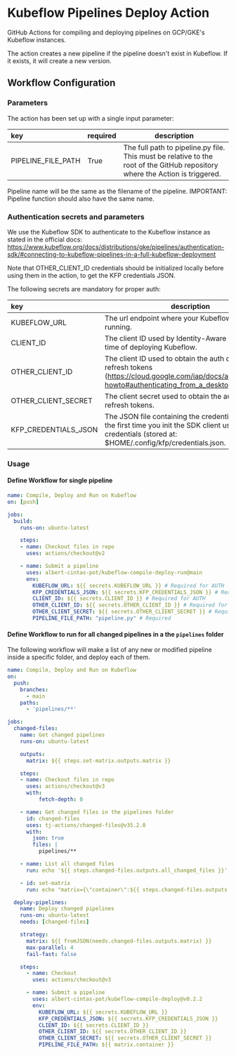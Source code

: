 # Kubeflow Pipelines Deploy Action

GitHub Actions for compiling and deploying pipelines on GCP/GKE's Kubeflow instances.

The action creates a new pipeline if the pipeline doesn't exist in Kubeflow. If it exists, it will create a new version.

## Workflow Configuration
### Parameters

The action has been set up with a single input parameter:

| key                       | required | description                                                                                                                  | 
| :------------------------ | -------- | ---------------------------------------------------------------------------------------------------------------------------- | 
| PIPELINE_FILE_PATH        | True     | The full path to pipeline.py file. This must be relative to the root of the GitHub repository where the Action is triggered. | 

Pipeline name will be the same as the filename of the pipeline. IMPORTANT: Pipeline function should also have the same name.



### Authentication secrets and parameters

We use the Kubeflow SDK to authenticate to the Kubeflow instance as stated in the official docs: https://www.kubeflow.org/docs/distributions/gke/pipelines/authentication-sdk/#connecting-to-kubeflow-pipelines-in-a-full-kubeflow-deployment

Note that OTHER_CLIENT_ID credentials should be initialized locally before using them in the action, to get the KFP credentials JSON.

The following secrets are mandatory for proper auth:

| key                       | description                                                                                                                                                                      | 
| :------------------------ | -------------------------------------------------------------------------------------------------------------------------------------------------------------------------------- | 
| KUBEFLOW_URL              | The url endpoint where your Kubeflow UI is running.                                                                                                                              | 
| CLIENT_ID                 | The client ID used by Identity-Aware Proxy at the time of deploying Kubeflow.                                                                                                    | 
| OTHER_CLIENT_ID           | The client ID used to obtain the auth codes and refresh tokens (https://cloud.google.com/iap/docs/authentication-howto#authenticating_from_a_desktop_app).                       | 
| OTHER_CLIENT_SECRET       | The client secret used to obtain the auth codes and refresh tokens.                                                                                                              |
| KFP_CREDENTIALS_JSON      | The JSON file containing the credentials generated the first time you init the SDK client using above credentials (stored at: $HOME/.config/kfp/credentials.json.                |

### Usage

#### Define Workflow for single pipeline

```yaml
name: Compile, Deploy and Run on Kubeflow
on: [push]

jobs:
  build:
    runs-on: ubuntu-latest

    steps:
    - name: Checkout files in repo
      uses: actions/checkout@v2

    - name: Submit a pipeline
      uses: albert-cintas-pot/kubeflow-compile-deploy-run@main
      env:
        KUBEFLOW_URL: ${{ secrets.KUBEFLOW_URL }} # Required for AUTH
        KFP_CREDENTIALS_JSON: ${{ secrets.KFP_CREDENTIALS_JSON }} # Required for AUTH
        CLIENT_ID: ${{ secrets.CLIENT_ID }} # Required for AUTH
        OTHER_CLIENT_ID: ${{ secrets.OTHER_CLIENT_ID }} # Required for AUTH
        OTHER_CLIENT_SECRET: ${{ secrets.OTHER_CLIENT_SECRET }} # Required for AUTH
        PIPELINE_FILE_PATH: "pipeline.py" # Required

```

#### Define Workflow to run for all changed pipelines in a the `pipelines` folder

The following workflow will make a list of any new or modified pipeline inside a specific folder, and deploy each of them.
```yaml
name: Compile, Deploy and Run on Kubeflow
on:
  push:
    branches:
      - main
    paths:
      - 'pipelines/**'

jobs:
  changed-files:
    name: Get changed pipelines
    runs-on: ubuntu-latest

    outputs:
      matrix: ${{ steps.set-matrix.outputs.matrix }}

    steps:
    - name: Checkout files in repo
      uses: actions/checkout@v3
      with:
          fetch-depth: 0

    - name: Get changed files in the pipelines folder
      id: changed-files
      uses: tj-actions/changed-files@v35.2.0
      with:
        json: true
        files: |
          pipelines/**

    - name: List all changed files
      run: echo '${{ steps.changed-files.outputs.all_changed_files }}'

    - id: set-matrix
      run: echo "matrix={\"container\":${{ steps.changed-files.outputs.all_changed_files }}}" >> "$GITHUB_OUTPUT"

  deploy-pipelines:
    name: Deploy changed pipelines
    runs-on: ubuntu-latest
    needs: [changed-files]

    strategy:
      matrix: ${{ fromJSON(needs.changed-files.outputs.matrix) }}
      max-parallel: 4
      fail-fast: false

    steps:
      - name: Checkout
        uses: actions/checkout@v3

      - name: Submit a pipeline
        uses: albert-cintas-pot/kubeflow-compile-deploy@v0.2.2
        env:
          KUBEFLOW_URL: ${{ secrets.KUBEFLOW_URL }}
          KFP_CREDENTIALS_JSON: ${{ secrets.KFP_CREDENTIALS_JSON }}
          CLIENT_ID: ${{ secrets.CLIENT_ID }}
          OTHER_CLIENT_ID: ${{ secrets.OTHER_CLIENT_ID }}
          OTHER_CLIENT_SECRET: ${{ secrets.OTHER_CLIENT_SECRET }}
          PIPELINE_FILE_PATH: ${{ matrix.container }}


```
